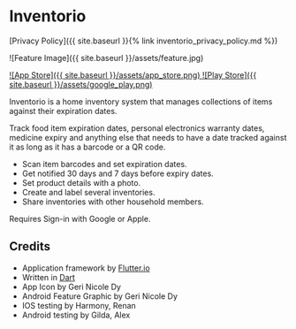 # Inventorio

[Privacy Policy]({{ site.baseurl }}{% link inventorio_privacy_policy.md %})

![Feature Image]({{ site.baseurl }}/assets/feature.jpg)

[ ![App Store]({{ site.baseurl }}/assets/app_store.png) ](https://itunes.apple.com/sg/app/inventorio/id1409086817?mt=8)
[ ![Play Store]({{ site.baseurl }}/assets/google_play.png) ](https://play.google.com/store/apps/details?id=com.rcagantas.inventorio)

Inventorio is a home inventory system that manages collections of items against their expiration dates.

Track food item expiration dates, personal electronics warranty dates, medicine expiry
and anything else that needs to have a date tracked against it as long as it has a barcode or a QR code.

* Scan item barcodes and set expiration dates.
* Get notified 30 days and 7 days before expiry dates. 
* Set product details with a photo.
* Create and label several inventories.
* Share inventories with other household members.

Requires Sign-in with Google or Apple.

## Credits
* Application framework by [Flutter.io](https://flutter.dev)
* Written in [Dart](http://dartlang.org)
* App Icon by Geri Nicole Dy
* Android Feature Graphic by Geri Nicole Dy 
* IOS testing by Harmony, Renan
* Android testing by Gilda, Alex

